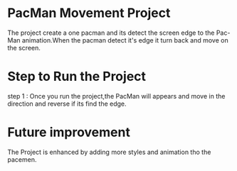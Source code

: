 # PacMan Movement Project
The project create a one pacman and its detect the screen edge to the Pac-Man animation.When the pacman detect it's edge it turn back and move on the screen.

 # Step to Run the Project
step 1 : Once you run the project,the PacMan will appears and move in the direction and reverse if its find the edge.

# Future improvement
The Project is enhanced by adding more styles and animation tho the pacemen.
